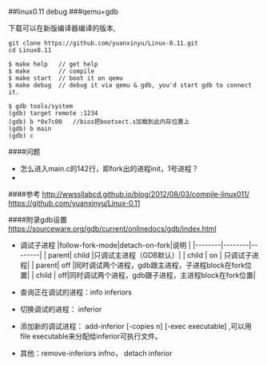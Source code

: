 ##linux0.11 debug
###qemu+gdb

下载可以在新版编译器编译的版本,

```
git clone https://github.com/yuanxinyu/Linux-0.11.git
cd Linux0.11

$ make help   // get help
$ make        // compile
$ make start  // boot it on qemu
$ make debug  // debug it via qemu & gdb, you'd start gdb to connect it.

$ gdb tools/system
(gdb) target remote :1234
(gdb) b *0x7c00   //bios把bootsect.s加载到此内存位置上
(gdb) b main
(gdb) c
```

####问题
- 怎么进入main.c的142行，即fork出的进程init，1号进程？
- 

####参考
http://wwssllabcd.github.io/blog/2012/08/03/compile-linux011/
https://github.com/yuanxinyu/Linux-0.11


####附录gdb设置
https://sourceware.org/gdb/current/onlinedocs/gdb/index.html

- 调试子进程
|follow-fork-mode|detach-on-fork|说明 |
|--------|--------|--------|
| parent| child |只调试主进程（GDB默认）|
| child | on  | 只调试子进程|
| parent| off |同时调试两个进程，gdb跟主进程，子进程block在fork位置|
| child | off|同时调试两个进程，gdb跟子进程，主进程block在fork位置|

- 查询正在调试的进程：info inferiors
- 切换调试的进程： inferior <infer number>
- 添加新的调试进程： add-inferior [-copies n] [-exec executable] ,可以用file executable来分配给inferior可执行文件。
- 其他：remove-inferiors infno， detach inferior